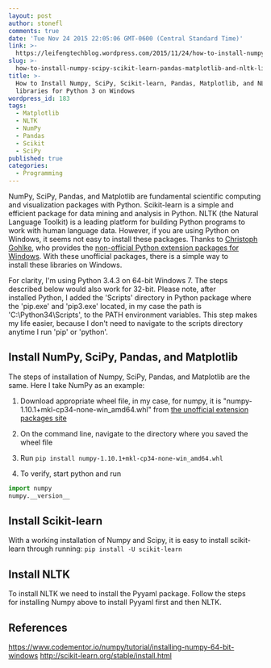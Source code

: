 ```yaml
---
layout: post
author: stonefl
comments: true
date: 'Tue Nov 24 2015 22:05:06 GMT-0600 (Central Standard Time)'
link: >-
  https://leifengtechblog.wordpress.com/2015/11/24/how-to-install-numpy-scipy-scikit-learn-pandas-matplotlib-and-nltk-libraries-for-python-3-on-windows/
slug: >-
  how-to-install-numpy-scipy-scikit-learn-pandas-matplotlib-and-nltk-libraries-for-python-3-on-windows
title: >-
  How to Install Numpy, SciPy, Scikit-learn, Pandas, Matplotlib, and NLTK
  libraries for Python 3 on Windows
wordpress_id: 183
tags:
  - Matplotlib
  - NLTK
  - NumPy
  - Pandas
  - Scikit
  - SciPy
published: true
categories:
  - Programming
---
```


NumPy, SciPy, Pandas, and Matplotlib are fundamental scientific computing and visualization packages with Python. Scikit-learn is a simple and efficient package for data mining and analysis in Python. NLTK (the Natural Language Toolkit) is a leading platform for building Python programs to work with human language data. However, if you are using Python on Windows, it seems not easy to install these packages. Thanks to [Christoph Gohlke](http://www.lfd.uci.edu/~gohlke/), who provides the [non-official Python extension packages for Windows](http://www.lfd.uci.edu/~gohlke/pythonlibs/). With these unofficial packages, there is a simple way to install these libraries on Windows.
<!--more-->

For clarity, I'm using Python 3.4.3 on 64-bit Windows 7. The steps described below would also work for 32-bit. Please note, after installed Python, I added the 'Scripts' directory in Python package where the 'pip.exe' and 'pip3.exe' located, in my case the path is 'C:\Python34\Scripts', to the PATH environment variables. This step makes my life easier, because I don't need to navigate to the scripts directory anytime I run 'pip' or 'python'.


## Install NumPy, SciPy, Pandas, and Matplotlib


The steps of installation of Numpy, SciPy, Pandas, and Matplotlib are the same. Here I take NumPy as an example:

1. Download appropriate wheel file, in my case, for numpy, it is "numpy-1.10.1+mkl-cp34-none-win_amd64.whl" from [the unofficial extension packages site](http://www.lfd.uci.edu/~gohlke/pythonlibs/)

2. On the command line, navigate to the directory where you saved the wheel file

3. Run `pip install numpy-1.10.1+mkl-cp34-none-win_amd64.whl`

4. To verify, start python and run

``` python
import numpy  
numpy.__version__
```

## Install Scikit-learn

With a working installation of Numpy and Scipy, it is easy to install scikit-learn through running: `pip install -U scikit-learn`


## Install NLTK

To install NLTK we need to install the Pyyaml package. Follow the steps for installing Numpy above to install Pyyaml first and then NLTK.


## References

<https://www.codementor.io/numpy/tutorial/installing-numpy-64-bit-windows>
<http://scikit-learn.org/stable/install.html>
